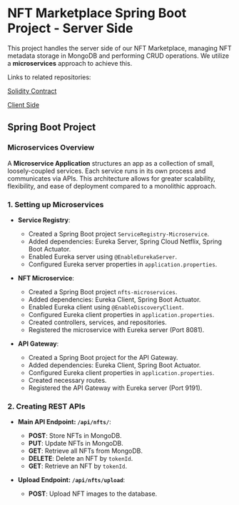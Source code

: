 # NFT Marketplace Spring Boot Project - Server Side

This project handles the server side of our NFT Marketplace, managing NFT metadata storage in MongoDB and performing CRUD operations. We utilize a **microservices** approach to achieve this.

Links to related repositories:

[Solidity Contract](https://github.com/najlae01/monsters-collection)

[Client Side](https://github.com/najlae01/nftmarketplace-client)

## Spring Boot Project

### Microservices Overview

A **Microservice Application** structures an app as a collection of small, loosely-coupled services. Each service runs in its own process and communicates via APIs. This architecture allows for greater scalability, flexibility, and ease of deployment compared to a monolithic approach.

### 1. Setting up Microservices

- **Service Registry**:

  - Created a Spring Boot project `ServiceRegistry-Microservice`.
  - Added dependencies: Eureka Server, Spring Cloud Netflix, Spring Boot Actuator.
  - Enabled Eureka server using `@EnableEurekaServer`.
  - Configured Eureka server properties in `application.properties`.

- **NFT Microservice**:

  - Created a Spring Boot project `nfts-microservices`.
  - Added dependencies: Eureka Client, Spring Boot Actuator.
  - Enabled Eureka client using `@EnableDiscoveryClient`.
  - Configured Eureka client properties in `application.properties`.
  - Created controllers, services, and repositories.
  - Registered the microservice with Eureka server (Port 8081).

- **API Gateway**:
  - Created a Spring Boot project for the API Gateway.
  - Added dependencies: Eureka Client, Spring Boot Actuator.
  - Configured Eureka client properties in `application.properties`.
  - Created necessary routes.
  - Registered the API Gateway with Eureka server (Port 9191).

### 2. Creating REST APIs

- **Main API Endpoint: `/api/nfts/`**:

  - **POST**: Store NFTs in MongoDB.
  - **PUT**: Update NFTs in MongoDB.
  - **GET**: Retrieve all NFTs from MongoDB.
  - **DELETE**: Delete an NFT by `tokenId`.
  - **GET**: Retrieve an NFT by `tokenId`.

- **Upload Endpoint: `/api/nfts/upload`**:
  - **POST**: Upload NFT images to the database.
